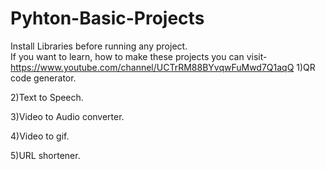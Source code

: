# Pyhton-Basic-Projects
Install Libraries before running any project.<br>
If you want to learn, how to make these projects you can visit-https://www.youtube.com/channel/UCTrRM88BYvqwFuMwd7Q1aqQ
1)QR code generator.

2)Text to Speech.

3)Video to Audio converter.

4)Video to gif.

5)URL shortener.
